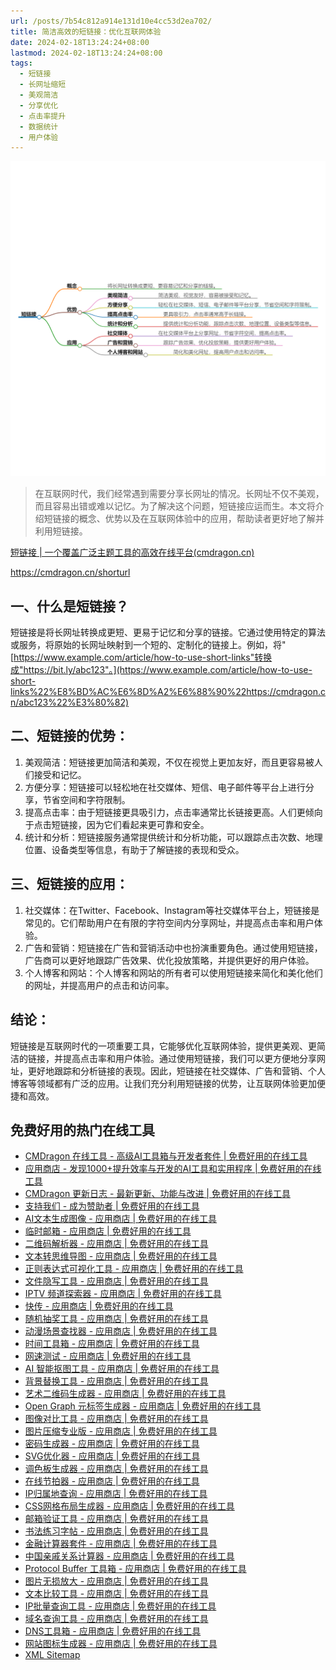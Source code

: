 ```yaml
---
url: /posts/7b54c812a914e131d10e4cc53d2ea702/
title: 简洁高效的短链接：优化互联网体验
date: 2024-02-18T13:24:24+08:00
lastmod: 2024-02-18T13:24:24+08:00
tags:
  - 短链接
  - 长网址缩短
  - 美观简洁
  - 分享优化
  - 点击率提升
  - 数据统计
  - 用户体验
---
```


<img src="/images/2024_02_18 13_24_02.png" title="2024_02_18 13_24_02.png" alt="2024_02_18 13_24_02.png"/>


> 在互联网时代，我们经常遇到需要分享长网址的情况。长网址不仅不美观，而且容易出错或难以记忆。为了解决这个问题，短链接应运而生。本文将介绍短链接的概念、优势以及在互联网体验中的应用，帮助读者更好地了解并利用短链接。


[短链接 | 一个覆盖广泛主题工具的高效在线平台(cmdragon.cn)](https://cmdragon.cn/shorturl)

https://cmdragon.cn/shorturl

## 一、什么是短链接？

短链接是将长网址转换成更短、更易于记忆和分享的链接。它通过使用特定的算法或服务，将原始的长网址映射到一个短的、定制化的链接上。例如，将"[https://www.example.com/article/how-to-use-short-links"转换成"https://bit.ly/abc123"。](https://www.example.com/article/how-to-use-short-links%22%E8%BD%AC%E6%8D%A2%E6%88%90%22https://cmdragon.cn/abc123%22%E3%80%82)

## 二、短链接的优势：

1. 美观简洁：短链接更加简洁和美观，不仅在视觉上更加友好，而且更容易被人们接受和记忆。
1. 方便分享：短链接可以轻松地在社交媒体、短信、电子邮件等平台上进行分享，节省空间和字符限制。
1. 提高点击率：由于短链接更具吸引力，点击率通常比长链接更高。人们更倾向于点击短链接，因为它们看起来更可靠和安全。
1. 统计和分析：短链接服务通常提供统计和分析功能，可以跟踪点击次数、地理位置、设备类型等信息，有助于了解链接的表现和受众。

## 三、短链接的应用：

1. 社交媒体：在Twitter、Facebook、Instagram等社交媒体平台上，短链接是常见的。它们帮助用户在有限的字符空间内分享网址，并提高点击率和用户体验。
1. 广告和营销：短链接在广告和营销活动中也扮演重要角色。通过使用短链接，广告商可以更好地跟踪广告效果、优化投放策略，并提供更好的用户体验。
1. 个人博客和网站：个人博客和网站的所有者可以使用短链接来简化和美化他们的网址，并提高用户的点击和访问率。

## 结论：

短链接是互联网时代的一项重要工具，它能够优化互联网体验，提供更美观、更简洁的链接，并提高点击率和用户体验。通过使用短链接，我们可以更方便地分享网址，更好地跟踪和分析链接的表现。因此，短链接在社交媒体、广告和营销、个人博客等领域都有广泛的应用。让我们充分利用短链接的优势，让互联网体验更加便捷和高效。

## 免费好用的热门在线工具

- [CMDragon 在线工具 - 高级AI工具箱与开发者套件 | 免费好用的在线工具](https://tools.cmdragon.cn/zh)
- [应用商店 - 发现1000+提升效率与开发的AI工具和实用程序 | 免费好用的在线工具](https://tools.cmdragon.cn/zh/apps?category=trending)
- [CMDragon 更新日志 - 最新更新、功能与改进 | 免费好用的在线工具](https://tools.cmdragon.cn/zh/changelog)
- [支持我们 - 成为赞助者 | 免费好用的在线工具](https://tools.cmdragon.cn/zh/sponsor)
- [AI文本生成图像 - 应用商店 | 免费好用的在线工具](https://tools.cmdragon.cn/zh/apps/text-to-image-ai)
- [临时邮箱 - 应用商店 | 免费好用的在线工具](https://tools.cmdragon.cn/zh/apps/temp-email)
- [二维码解析器 - 应用商店 | 免费好用的在线工具](https://tools.cmdragon.cn/zh/apps/qrcode-parser)
- [文本转思维导图 - 应用商店 | 免费好用的在线工具](https://tools.cmdragon.cn/zh/apps/text-to-mindmap)
- [正则表达式可视化工具 - 应用商店 | 免费好用的在线工具](https://tools.cmdragon.cn/zh/apps/regex-visualizer)
- [文件隐写工具 - 应用商店 | 免费好用的在线工具](https://tools.cmdragon.cn/zh/apps/steganography-tool)
- [IPTV 频道探索器 - 应用商店 | 免费好用的在线工具](https://tools.cmdragon.cn/zh/apps/iptv-explorer)
- [快传 - 应用商店 | 免费好用的在线工具](https://tools.cmdragon.cn/zh/apps/snapdrop)
- [随机抽奖工具 - 应用商店 | 免费好用的在线工具](https://tools.cmdragon.cn/zh/apps/lucky-draw)
- [动漫场景查找器 - 应用商店 | 免费好用的在线工具](https://tools.cmdragon.cn/zh/apps/anime-scene-finder)
- [时间工具箱 - 应用商店 | 免费好用的在线工具](https://tools.cmdragon.cn/zh/apps/time-toolkit)
- [网速测试 - 应用商店 | 免费好用的在线工具](https://tools.cmdragon.cn/zh/apps/speed-test)
- [AI 智能抠图工具 - 应用商店 | 免费好用的在线工具](https://tools.cmdragon.cn/zh/apps/background-remover)
- [背景替换工具 - 应用商店 | 免费好用的在线工具](https://tools.cmdragon.cn/zh/apps/background-replacer)
- [艺术二维码生成器 - 应用商店 | 免费好用的在线工具](https://tools.cmdragon.cn/zh/apps/artistic-qrcode)
- [Open Graph 元标签生成器 - 应用商店 | 免费好用的在线工具](https://tools.cmdragon.cn/zh/apps/open-graph-generator)
- [图像对比工具 - 应用商店 | 免费好用的在线工具](https://tools.cmdragon.cn/zh/apps/image-comparison)
- [图片压缩专业版 - 应用商店 | 免费好用的在线工具](https://tools.cmdragon.cn/zh/apps/image-compressor)
- [密码生成器 - 应用商店 | 免费好用的在线工具](https://tools.cmdragon.cn/zh/apps/password-generator)
- [SVG优化器 - 应用商店 | 免费好用的在线工具](https://tools.cmdragon.cn/zh/apps/svg-optimizer)
- [调色板生成器 - 应用商店 | 免费好用的在线工具](https://tools.cmdragon.cn/zh/apps/color-palette)
- [在线节拍器 - 应用商店 | 免费好用的在线工具](https://tools.cmdragon.cn/zh/apps/online-metronome)
- [IP归属地查询 - 应用商店 | 免费好用的在线工具](https://tools.cmdragon.cn/zh/apps/ip-geolocation)
- [CSS网格布局生成器 - 应用商店 | 免费好用的在线工具](https://tools.cmdragon.cn/zh/apps/css-grid-layout)
- [邮箱验证工具 - 应用商店 | 免费好用的在线工具](https://tools.cmdragon.cn/zh/apps/email-validator)
- [书法练习字帖 - 应用商店 | 免费好用的在线工具](https://tools.cmdragon.cn/zh/apps/calligraphy-practice)
- [金融计算器套件 - 应用商店 | 免费好用的在线工具](https://tools.cmdragon.cn/zh/apps/finance-calculator-suite)
- [中国亲戚关系计算器 - 应用商店 | 免费好用的在线工具](https://tools.cmdragon.cn/zh/apps/chinese-kinship-calculator)
- [Protocol Buffer 工具箱 - 应用商店 | 免费好用的在线工具](https://tools.cmdragon.cn/zh/apps/protobuf-toolkit)
- [图片无损放大 - 应用商店 | 免费好用的在线工具](https://tools.cmdragon.cn/zh/apps/image-upscaler)
- [文本比较工具 - 应用商店 | 免费好用的在线工具](https://tools.cmdragon.cn/zh/apps/text-compare)
- [IP批量查询工具 - 应用商店 | 免费好用的在线工具](https://tools.cmdragon.cn/zh/apps/ip-batch-lookup)
- [域名查询工具 - 应用商店 | 免费好用的在线工具](https://tools.cmdragon.cn/zh/apps/domain-finder)
- [DNS工具箱 - 应用商店 | 免费好用的在线工具](https://tools.cmdragon.cn/zh/apps/dns-toolkit)
- [网站图标生成器 - 应用商店 | 免费好用的在线工具](https://tools.cmdragon.cn/zh/apps/favicon-generator)
- [XML Sitemap](https://tools.cmdragon.cn/sitemap_index.xml)
